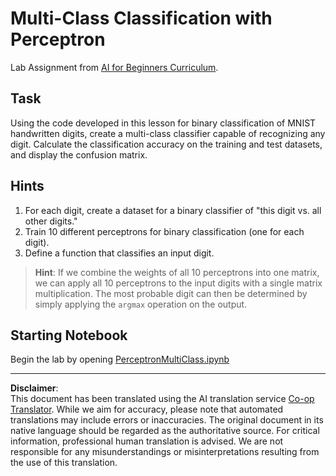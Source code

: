 <!--
CO_OP_TRANSLATOR_METADATA:
{
  "original_hash": "ba5d1eb353d20d3e7181066b3c424b99",
  "translation_date": "2025-08-31T17:50:44+00:00",
  "source_file": "lessons/3-NeuralNetworks/03-Perceptron/lab/README.md",
  "language_code": "en"
}
-->
# Multi-Class Classification with Perceptron

Lab Assignment from [AI for Beginners Curriculum](https://github.com/microsoft/ai-for-beginners).

## Task

Using the code developed in this lesson for binary classification of MNIST handwritten digits, create a multi-class classifier capable of recognizing any digit. Calculate the classification accuracy on the training and test datasets, and display the confusion matrix.

## Hints

1. For each digit, create a dataset for a binary classifier of "this digit vs. all other digits."
2. Train 10 different perceptrons for binary classification (one for each digit).
3. Define a function that classifies an input digit.

> **Hint**: If we combine the weights of all 10 perceptrons into one matrix, we can apply all 10 perceptrons to the input digits with a single matrix multiplication. The most probable digit can then be determined by simply applying the `argmax` operation on the output.

## Starting Notebook

Begin the lab by opening [PerceptronMultiClass.ipynb](PerceptronMultiClass.ipynb)

---

**Disclaimer**:  
This document has been translated using the AI translation service [Co-op Translator](https://github.com/Azure/co-op-translator). While we aim for accuracy, please note that automated translations may include errors or inaccuracies. The original document in its native language should be regarded as the authoritative source. For critical information, professional human translation is advised. We are not responsible for any misunderstandings or misinterpretations resulting from the use of this translation.